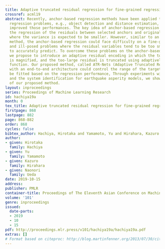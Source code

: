 ```yaml
---
title: Adaptive truncated residual regression for fine-grained regression problems
crossref: acml19
abstract: Recently, anchor-based regression methods have been applied to challenging
  regression problems, e.g., object detection and distance estimation, and greatly
  improved those performances. The key idea of anchor-based regression is to solve
  the regression of the residuals between selected anchors and original target variable,
  where the variance is expected to be smaller. However, similar to an ordinary regression
  method, the anchor-based regression could face difficulty on a fine-grained regression
  and ill-posed problems where the residual variables tend to be too small and complicated
  to accurately predict. To overcome these problems on the anchor-based regression,
  we propose to introduce an adaptive residual encoding in which the too small residual
  is magnified, and the too-large residual is truncated using adaptively tuned sigmoidal
  function. Our proposed method, called ATR-Nets (Adaptive Truncated Residual-Networks)
  with an end-to-end architecture could control the range of the target residual to
  be fitted based on the regression performance, Through experiments with toy-data
  and the system identification for earthquake asperity models, we show the effectiveness
  of our proposed method.
layout: inproceedings
series: Proceedings of Machine Learning Research
id: hachiya19a
month: 0
tex_title: Adaptive truncated residual regression for fine-grained regression problems
firstpage: 868
lastpage: 882
page: 868-882
order: 868
cycles: false
bibtex_author: Hachiya, Hirotaka and Yamamoto, Yu and Hirahara, Kazuro and Ueda, Naonori
author:
- given: Hirotaka
  family: Hachiya
- given: Yu
  family: Yamamoto
- given: Kazuro
  family: Hirahara
- given: Naonori
  family: Ueda
date: 2019-10-15
address: 
publisher: PMLR
container-title: Proceedings of The Eleventh Asian Conference on Machine Learning
volume: '101'
genre: inproceedings
issued:
  date-parts:
  - 2019
  - 10
  - 15
pdf: http://proceedings.mlr.press/v101/hachiya19a/hachiya19a.pdf
extras: []
# Format based on citeproc: http://blog.martinfenner.org/2013/07/30/citeproc-yaml-for-bibliographies/
---
```

